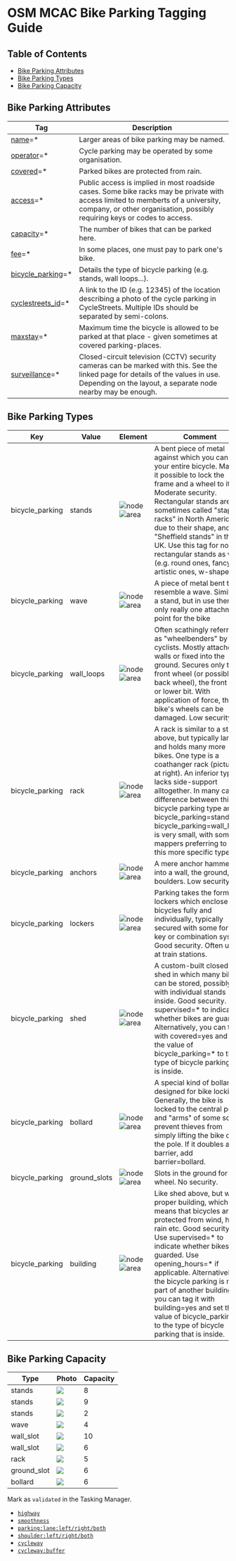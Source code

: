 # OSM MCAC Bike Parking Tagging Guide

## Table of Contents

<ul>
  <li><a href='#Parking-Attributes'>Bike Parking Attributes</a></li>
  <li><a href='#Parking-Types'>Bike Parking Types</a></li>
  <li><a href='#Parking-Capacity'>Bike Parking Capacity</a></li>
</ul>

<h2 id="Parking-Attributes">Bike Parking Attributes</h2>

| Tag   | Description      |
| ----- | ---------------- |
| <a href="https://wiki.openstreetmap.org/wiki/Key:name">name</a>=* |	Larger areas of bike parking may be named.|
| <a href="https://wiki.openstreetmap.org/wiki/Key:operator">operator</a>=* | 	Cycle parking may be operated by some organisation.|
| <a href="https://wiki.openstreetmap.org/wiki/Key:covered">covered</a>=* | 	Parked bikes are protected from rain. |
| <a href="https://wiki.openstreetmap.org/wiki/Key:access">access</a>=* |	Public access is implied in most roadside cases. Some bike racks may be private with access limited to memberts of a university, company, or other organisation, possibly requiring keys or codes to access. |
| <a href="https://wiki.openstreetmap.org/wiki/Key:capacity">capacity</a>=* | 	The number of bikes that can be parked here. |
| <a href="https://wiki.openstreetmap.org/wiki/Key:fee">fee</a>=* |	In some places, one must pay to park one's bike. |
| <a href="https://wiki.openstreetmap.org/wiki/Key:bicycle_parking">bicycle_parking</a>=* | 	Details the type of bicycle parking (e.g. stands, wall loops...).|
| <a href="https://wiki.openstreetmap.org/wiki/Key:cyclestreets_id">cyclestreets_id</a>=* | 	A link to the ID (e.g. 12345) of the location describing a photo of the cycle parking in CycleStreets. Multiple IDs should be separated by semi-colons. |
| <a href="https://wiki.openstreetmap.org/wiki/Key:maxstay">maxstay</a>=* |	Maximum time the bicycle is allowed to be parked at that place - given sometimes at covered parking-places.|
| <a href="https://wiki.openstreetmap.org/wiki/Key:surveillance">surveillance</a>=* |	Closed-circuit television (CCTV) security cameras can be marked with this. See the linked page for details of the values in use. Depending on the layout, a separate node nearby may be enough. |

<h2 id="Parking-Types">Bike Parking Types</h2>

|Key 	|Value 	|Element 	|Comment 	|Photo |
|--|--|--|--|--|
|bicycle_parking |stands |![node](img/node.png) ![area](img/area.png) |	A bent piece of metal against which you can lean your entire bicycle. Makes it possible to lock the frame and a wheel to it. Moderate security. Rectangular stands are sometimes called "staple racks" in North America due to their shape, and "Sheffield stands" in the UK. Use this tag for non-rectangular stands as well (e.g. round ones, fancy artistic ones, w-shaped). |<img style='min-width:300px;max-width:300px' src='img/parking/stands.png'><img style='min-width:300px;max-width:300px' src='img/parking/stands2.png'><img style='min-width:300px;max-width:300px' src='img/parking/hoop_stand.png'>|
|bicycle_parking |wave |![node](img/node.png) ![area](img/area.png) |	A piece of metal bent to resemble a wave.  Similar to a stand, but in use there is only really one attachment point for the bike |<img style='min-width:300px;max-width:300px' src='img/parking/wave.png'>|
|bicycle_parking | wall_loops |![node](img/node.png) ![area](img/area.png)  |Often scathingly referred to as "wheelbenders" by cyclists. Mostly attached to walls or fixed into the ground. Secures only the front wheel (or possibly back wheel), the front bit or lower bit. With application of force, the bike's wheels can be damaged. Low security. 	|<img style='min-width:300px;max-width:300px' src='img/parking/wall_slot.png'><img style='min-width:300px;max-width:300px' src='img/parking/wall_slot2.png'>|
|bicycle_parking | rack |![node](img/node.png) ![area](img/area.png) | A rack is similar to a stand above, but typically larger and holds many more bikes. One type is a coathanger rack (pictured at right). An inferior type lacks side-support alltogether. In many cases difference between this bicycle parking type and bicycle_parking=stands or bicycle_parking=wall_loops is very small, with some mappers preferring to use this more specific type. |<img style='min-width:300px;max-width:300px' src='img/parking/rack.png'>|
|bicycle_parking | anchors |![node](img/node.png) ![area](img/area.png)  | A mere anchor hammered into a wall, the ground, or boulders. Low security.| 	|
|bicycle_parking | lockers |![node](img/node.png) ![area](img/area.png)  |Parking takes the form of lockers which enclose bicycles fully and individually, typically secured with some form of key or combination system. Good security. Often used at train stations. ||
|bicycle_parking | shed | ![node](img/node.png) ![area](img/area.png)   | A custom-built closed shed in which many bikes can be stored, possibly with individual stands inside. Good security. Use supervised=* to indicate whether bikes are guarded. Alternatively, you can tag it with covered=yes and set the value of bicycle_parking=* to the type of bicycle parking that is inside. ||
|bicycle_parking | bollard |![node](img/node.png) ![area](img/area.png)  |A special kind of bollard designed for bike locking. Generally, the bike is locked to the central pole and "arms" of some sort prevent thieves from simply lifting the bike over the pole. If it doubles as a barrier, add barrier=bollard. |<img style='min-width:300px;max-width:300px' src='img/parking/ring_post.png'>|
|bicycle_parking | ground_slots |![node](img/node.png) ![area](img/area.png)  | Slots in the ground for a wheel. No security. |<img style='min-width:300px;max-width:300px' src='img/parking/ground_slot.png'>|
|bicycle_parking | building |![node](img/node.png) ![area](img/area.png)   | Like shed above, but with a proper building, which means that bicycles are protected from wind, heavy rain etc. Good security. Use supervised=* to indicate whether bikes are guarded. Use opening_hours=* if applicable. Alternatively, if the bicycle parking is not part of another building, you can tag it with building=yes and set the value of bicycle_parking=* to the type of bicycle parking that is inside. ||


<h2 id="Parking-Capacity">Bike Parking Capacity</h2>

|Type 	|Photo |Capacity|
|--|--|--|
|stands|<img style='max-width:50px' src='img/parking/stands.png'>|8|
|stands|<img style='max-width:50px' src='img/parking/stands2.png'>|9|
|stands|<img style='max-width:50px' src='img/parking/hoop_stand.png'>|2|
|wave|<img style='max-width:50px' src='img/parking/wave.png'>|4|
|wall_slot|<img style='max-width:50px' src='img/parking/wall_slot.png'>|10|
|wall_slot|<img style='max-width:50px' src='img/parking/wall_slot2.png'>|6|
|rack|<img style='max-width:50px' src='img/parking/rack.png'>|5|
|ground_slot|<img style='max-width:50px' src='img/parking/ground_slot.png'>|6|
|bollard|<img style='max-width:50px' src='img/parking/ring_post.png'>|6|





Mark as `validated` in the Tasking Manager.

- [`highway`](#Off-road)
- [`smoothness`](#Smoothness)
- [`parking:lane:left/right/both`](#Parking)
- [`shoulder:left/right/both`](#feature-Shoulder-not-signed-as-a-bike-lane)
- [`cycleway`](#feature-Bi-directional-protected-cycletrack)
- [`cycleway:buffer`](#feature-Buffered-bike-lane)

